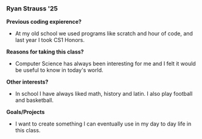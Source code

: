 ### Ryan Strauss '25

**Previous coding expierence?**
- At my old school we used programs like scratch and hour of code, and last year I took CS1 Honors.

**Reasons for taking this class?**
- Computer Science has always been interesting for me and I felt it would be useful to know in today's world. 

**Other interests?**
- In school I have always liked math, history and latin. I also play football and basketball.

**Goals/Projects**
- I want to create something I can eventually use in my day to day life in this class. 
